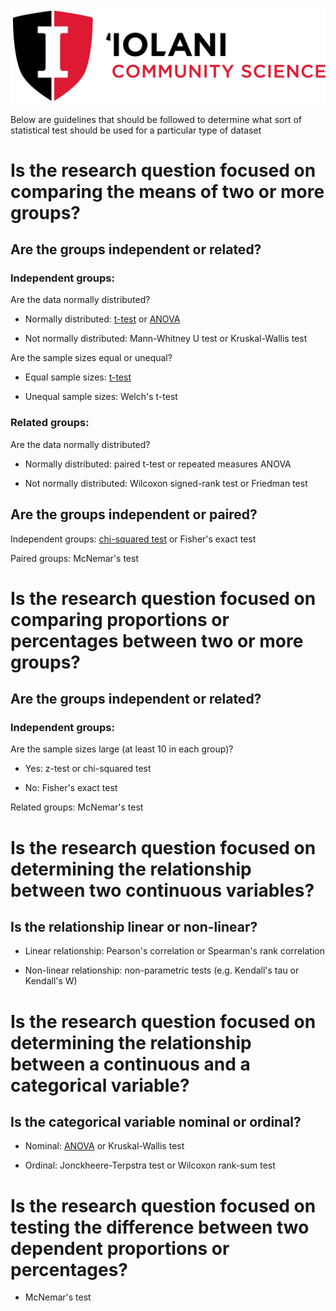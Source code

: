 ![](./IS_Logo_Stacked_CommunityScience.png)

Below are guidelines that should be followed to determine what sort of statistical test should be used for a particular type of dataset

# Is the research question focused on comparing the means of two or more groups?

## Are the groups independent or related?

### Independent groups:

Are the data normally distributed?

-  Normally distributed: [t-test](./pages/ttest.md) or [ANOVA](./pages/anova.md)

-  Not normally distributed: Mann-Whitney U test or Kruskal-Wallis test
    
Are the sample sizes equal or unequal?

- Equal sample sizes: [t-test](./pages/ttest.md)

- Unequal sample sizes: Welch's t-test
    
### Related groups:

Are the data normally distributed?

- Normally distributed: paired t-test or repeated measures ANOVA
    
- Not normally distributed: Wilcoxon signed-rank test or Friedman test
    
## Are the groups independent or paired?

Independent groups: [chi-squared test](./pages/chisquare.md) or Fisher's exact test

Paired groups: McNemar's test
      
# Is the research question focused on comparing proportions or percentages between two or more groups?

## Are the groups independent or related?

### Independent groups:

Are the sample sizes large (at least 10 in each group)?

- Yes: z-test or chi-squared test

- No: Fisher's exact test

Related groups: McNemar's test
      
# Is the research question focused on determining the relationship between two continuous variables?

## Is the relationship linear or non-linear?

- Linear relationship: Pearson's correlation or Spearman's rank correlation

- Non-linear relationship: non-parametric tests (e.g. Kendall's tau or Kendall's W)

# Is the research question focused on determining the relationship between a continuous and a categorical variable?

## Is the categorical variable nominal or ordinal?

- Nominal: [ANOVA](./pages/anova.md) or Kruskal-Wallis test

- Ordinal: Jonckheere-Terpstra test or Wilcoxon rank-sum test

# Is the research question focused on testing the difference between two dependent proportions or percentages?

- McNemar's test
